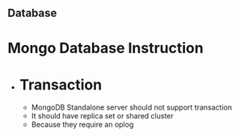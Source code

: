 ## Database

# Mongo Database Instruction

  * # Transaction
    * MongoDB Standalone server should not support transaction
    * It should have replica set or shared cluster
    * Because they require an oplog
